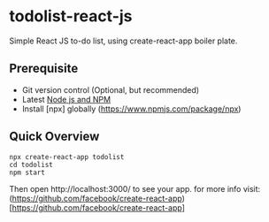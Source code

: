 # todolist-react-js
Simple React JS to-do list, using create-react-app boiler plate.

## Prerequisite
- Git version control (Optional, but recommended)
- Latest  [Node js and NPM](https://nodejs.org/en/)
- Install [npx] globally (https://www.npmjs.com/package/npx)

## Quick Overview
```
npx create-react-app todolist
cd todolist
npm start
```
Then open http://localhost:3000/ to see your app.
for more info visit: (https://github.com/facebook/create-react-app)[https://github.com/facebook/create-react-app]